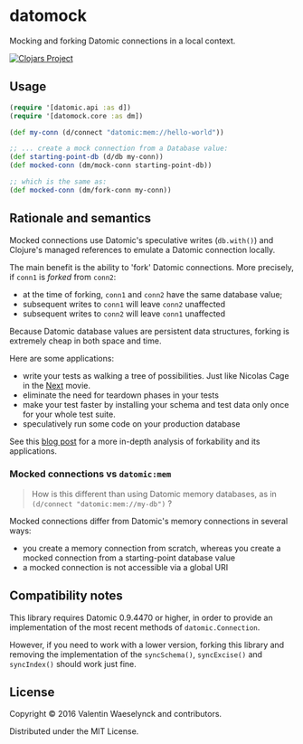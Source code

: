 # datomock

Mocking and forking Datomic connections in a local context.

[![Clojars Project](https://img.shields.io/clojars/v/vvvvalvalval/datomock.svg)](https://clojars.org/vvvvalvalval/datomock)

## Usage

```clojure 
(require '[datomic.api :as d])
(require '[datomock.core :as dm])

(def my-conn (d/connect "datomic:mem://hello-world"))

;; ... create a mock connection from a Database value:
(def starting-point-db (d/db my-conn))
(def mocked-conn (dm/mock-conn starting-point-db))

;; which is the same as: 
(def mocked-conn (dm/fork-conn my-conn))
```

## Rationale and semantics

Mocked connections use Datomic's speculative writes (`db.with()`) and Clojure's managed references to emulate a Datomic connection locally.

The main benefit is the ability to 'fork' Datomic connections. 
More precisely, if `conn1` is *forked* from `conn2`:
* at the time of forking, `conn1` and `conn2` have the same database value;
* subsequent writes to `conn1` will leave `conn2` unaffected
* subsequent writes to `conn2` will leave `conn1` unaffected

Because Datomic database values are persistent data structures, forking is extremely cheap in both space and time. 

Here are some applications:
* write your tests as walking a tree of possibilities. Just like Nicolas Cage in the [Next](http://www.imdb.com/title/tt0435705/) movie.
* eliminate the need for teardown phases in your tests
* make your test faster by installing your schema and test data only once for your whole test suite.
* speculatively run some code on your production database

See this [blog post](http://vvvvalvalval.github.io/posts/2016-01-03-architecture-datomic-branching-reality.html)
 for a more in-depth analysis of forkability and its applications.

### Mocked connections vs `datomic:mem`

> How is this different than using Datomic memory databases, as in `(d/connect "datomic:mem://my-db")` ?

Mocked connections differ from Datomic's memory connections in several ways:

* you create a memory connection from scratch, whereas you create a mocked connection from a starting-point database value
* a mocked connection is not accessible via a global URI

## Compatibility notes

This library requires Datomic 0.9.4470 or higher, in order to provide an implementation of the most recent methods of `datomic.Connection`.

However, if you need to work with a lower version, forking this library and removing the implementation of the `syncSchema()`, `syncExcise()` and `syncIndex()` should work just fine.

## License

Copyright © 2016 Valentin Waeselynck and contributors.

Distributed under the MIT License.
